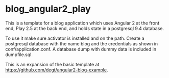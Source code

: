 # blog_angular2_play

This is a template for a blog application which uses Angular 2 at the front end, Play 2.5 at the back end, and holds state in a
postgresql 9.4 database. 

To use it make sure activator is installed and on the path. Create a postgresql database with the name blog and the credentials as
shown in conf/application.conf. A database dump with dummy data is included in dumpfile.sql.

This is an expansion of the basic template at https://github.com/degt/angular2-blog-example.

